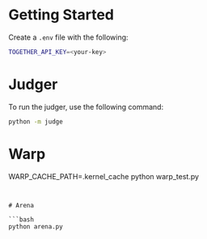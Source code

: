 # Getting Started

Create a `.env` file with the following:

```bash
TOGETHER_API_KEY=<your-key>
```

# Judger

To run the judger, use the following command:

```bash
python -m judge
```

# Warp
WARP_CACHE_PATH=.kernel_cache python warp_test.py
```


# Arena

```bash
python arena.py
```
